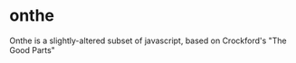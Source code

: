 onthe
=====

Onthe is a slightly-altered subset of javascript, based on Crockford's "The Good Parts"